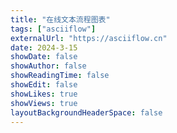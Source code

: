 ```yaml
---
title: "在线文本流程图表"
tags: ["asciiflow"]
externalUrl: "https://asciiflow.cn"
date: 2024-3-15
showDate: false
showAuthor: false
showReadingTime: false
showEdit: false
showLikes: true
showViews: true
layoutBackgroundHeaderSpace: false
---
```


